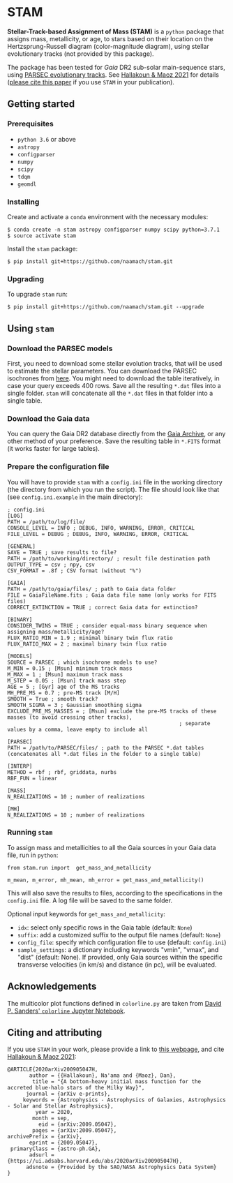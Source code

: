 # STAM

**Stellar-Track-based Assignment of Mass (STAM)** is a `python` package that assigns mass, metallicity, or age, to stars based on their location on the Hertzsprung-Russell diagram (color-magnitude diagram), using stellar evolutionary tracks (not provided by this package).

The package has been tested for _Gaia_ DR2 sub-solar main-sequence stars, using [PARSEC evolutionary tracks](http://stev.oapd.inaf.it/cgi-bin/cmd).
See [Hallakoun & Maoz 2021](https://ui.adsabs.harvard.edu/abs/2020arXiv200905047H/abstract) for details ([please cite this paper](#citing-and-attributing) if you use `STAM` in your publication). 

## Getting started

### Prerequisites

* `python 3.6` or above
* `astropy`
* `configparser`
* `numpy`
* `scipy`
* `tdqm`
* `geomdl`

### Installing

Create and activate a `conda` environment with the necessary modules:
```
$ conda create -n stam astropy configparser numpy scipy python=3.7.1
$ source activate stam
```
Install the `stam` package:
```
$ pip install git+https://github.com/naamach/stam.git
```

### Upgrading
To upgrade `stam` run:
```
$ pip install git+https://github.com/naamach/stam.git --upgrade
```

## Using `stam`

### Download the PARSEC models
First, you need to download some stellar evolution tracks, that will be used to estimate the stellar parameters.
You can download the PARSEC isochrones from [here](http://stev.oapd.inaf.it/cgi-bin/cmd).
You might need to download the table iteratively, in case your query exceeds 400 rows.
Save all the resulting `*.dat` files into a single folder.
`stam` will concatenate all the `*.dat` files in that folder into a single table.

### Download the Gaia data
You can query the Gaia DR2 database directly from the [Gaia Archive](https://gea.esac.esa.int/archive/),
or any other method of your preference. Save the resulting table in `*.FITS` format (it works faster for large tables).

### Prepare the configuration file

You will have to provide `stam` with a `config.ini` file in the working directory (the directory from which you run the script).
The file should look like that (see `config.ini.example` in the main directory):

```
; config.ini
[LOG]
PATH = /path/to/log/file/
CONSOLE_LEVEL = INFO ; DEBUG, INFO, WARNING, ERROR, CRITICAL
FILE_LEVEL = DEBUG ; DEBUG, INFO, WARNING, ERROR, CRITICAL

[GENERAL]
SAVE = TRUE ; save results to file?
PATH = /path/to/working/directory/ ; result file destination path
OUTPUT_TYPE = csv ; npy, csv
CSV_FORMAT = .8f ; CSV format (without "%")

[GAIA]
PATH = /path/to/gaia/files/ ; path to Gaia data folder
FILE = GaiaFileName.fits ; Gaia data file name (only works for FITS files)
CORRECT_EXTINCTION = TRUE ; correct Gaia data for extinction?

[BINARY]
CONSIDER_TWINS = TRUE ; consider equal-mass binary sequence when assigning mass/metallicity/age?
FLUX_RATIO_MIN = 1.9 ; minimal binary twin flux ratio
FLUX_RATIO_MAX = 2 ; maximal binary twin flux ratio

[MODELS]
SOURCE = PARSEC ; which isochrone models to use?
M_MIN = 0.15 ; [Msun] minimum track mass
M_MAX = 1 ; [Msun] maximum track mass
M_STEP = 0.05 ; [Msun] track mass step
AGE = 5 ; [Gyr] age of the MS tracks
MH_PRE_MS = 0.7 ; pre-MS track [M/H]
SMOOTH = True ; smooth track?
SMOOTH_SIGMA = 3 ; Gaussian smoothing sigma
EXCLUDE_PRE_MS_MASSES = ; [Msun] exclude the pre-MS tracks of these masses (to avoid crossing other tracks),
                                                       ; separate values by a comma, leave empty to include all

[PARSEC]
PATH = /path/to/PARSEC/files/ ; path to the PARSEC *.dat tables (concatenates all *.dat files in the folder to a single table)

[INTERP]
METHOD = rbf ; rbf, griddata, nurbs
RBF_FUN = linear

[MASS]
N_REALIZATIONS = 10 ; number of realizations

[MH]
N_REALIZATIONS = 10 ; number of realizations
```

### Running `stam`

To assign mass and metallicities to all the Gaia sources in your Gaia data file, run in `python`:

```
from stam.run import  get_mass_and_metallicity

m_mean, m_error, mh_mean, mh_error = get_mass_and_metallicity()
```

This will also save the results to files, according to the specifications in the `config.ini` file.
A log file will be saved to the same folder.

Optional input keywords for `get_mass_and_metallicity`:
* `idx`: select only specific rows in the Gaia table (default: `None`)
* `suffix`: add a customized suffix to the output file names (default: `None`)
* `config_file`: specify which configuration file to use (default: `config.ini`)
* `sample_settings`: a dictionary including keywords "vmin", "vmax", and "dist" (default: None).
If provided, only Gaia sources within the specific transverse velocities (in km/s) and distance (in pc), will be evaluated.

## Acknowledgements
The multicolor plot functions defined in `colorline.py` are taken from [David P. Sanders' `colorline` Jupyter Notebook](https://nbviewer.jupyter.org/github/dpsanders/matplotlib-examples/blob/master/colorline.ipynb).

## Citing and attributing
If you use `STAM` in your work, please provide a link to [this webpage](https://github.com/naamach/stam), and cite [Hallakoun & Maoz 2021](https://ui.adsabs.harvard.edu/abs/2020arXiv200905047H/abstract):
```
@ARTICLE{2020arXiv200905047H,
       author = {{Hallakoun}, Na'ama and {Maoz}, Dan},
        title = "{A bottom-heavy initial mass function for the accreted blue-halo stars of the Milky Way}",
      journal = {arXiv e-prints},
     keywords = {Astrophysics - Astrophysics of Galaxies, Astrophysics - Solar and Stellar Astrophysics},
         year = 2020,
        month = sep,
          eid = {arXiv:2009.05047},
        pages = {arXiv:2009.05047},
archivePrefix = {arXiv},
       eprint = {2009.05047},
 primaryClass = {astro-ph.GA},
       adsurl = {https://ui.adsabs.harvard.edu/abs/2020arXiv200905047H},
      adsnote = {Provided by the SAO/NASA Astrophysics Data System}
}
```
